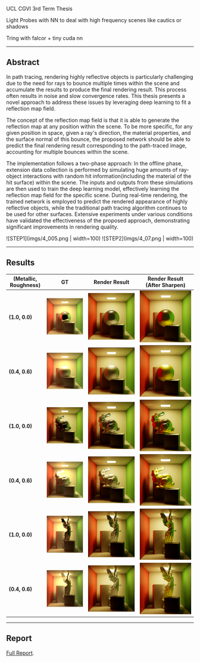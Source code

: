 UCL CGVI 3rd Term Thesis

Light Probes with NN to deal with high frequency scenes like cautics or shadows

Tring with falcor + tiny cuda nn


---
## Abstract

In path tracing, rendering highly reflective objects is particularly challenging due to the need for rays to bounce multiple times within the scene and accumulate the results to produce the final rendering result. This process often results in noise and slow convergence rates. This thesis presents a novel approach to address these issues by leveraging deep learning to fit a reflection map field. 
    
The concept of the reflection map field is that it is able to generate the reflection map at any position within the scene. To be more specific, for any given position in space, given a ray's direction, the material properties, and the surface normal of this bounce, the proposed network should be able to predict the final rendering result corresponding to the path-traced image, accounting for multiple bounces within the scene.
       
The implementation follows a two-phase approach: In the offline phase, extension data collection is performed by simulating huge amounts of ray-object interactions with random hit information(including the material of the hit surface) within the scene. The inputs and outputs from these simulations are then used to train the deep learning model, effectively learning the reflection map field for the specific scene. During real-time rendering, the trained network is employed to predict the rendered appearance of highly reflective objects, while the traditional path tracing algorithm continues to be used for other surfaces. Extensive experiments under various conditions have validated the effectiveness of the proposed approach, demonstrating significant improvements in rendering quality.

![STEP1](imgs/4_005.png | width=100)
![STEP2](imgs/4_07.png | width=100)


---
## Results
| **(Metallic, Roughness)** | **GT** | **Render Result** | **Render Result (After Sharpen)** |
|---------------------------|--------|-------------------|-----------------------------------|
| **(1.0, 0.0)**             | ![GT](imgs/601.png) | ![Render Result](imgs/602.png) | ![Render Result (After Sharpen)](imgs/603.png) |
| **(0.4, 0.6)**             | ![GT](imgs/610.png) | ![Render Result](imgs/611.png) | ![Render Result (After Sharpen)](imgs/612.png) |
| **(1.0, 0.0)**             | ![GT](imgs/613.png) | ![Render Result](imgs/614.png) | ![Render Result (After Sharpen)](imgs/615.png) |
| **(0.4, 0.6)**             | ![GT](imgs/616.png) | ![Render Result](imgs/617.png) | ![Render Result (After Sharpen)](imgs/618.png) |
| **(1.0, 0.0)**             | ![GT](imgs/619.png) | ![Render Result](imgs/620.png) | ![Render Result (After Sharpen)](imgs/621.png) |
| **(0.4, 0.6)**             | ![GT](imgs/622.png) | ![Render Result](imgs/623.png) | ![Render Result (After Sharpen)](imgs/624.png) |


---
## Report
[Full Report](https://drive.google.com/file/d/1WTEwZddpIXH2OIJBBnEyLT9i7miH33rV/view?usp=drive_link).
